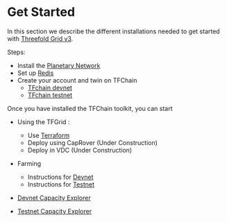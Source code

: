 # Get Started

In this section we describe the different installations needed to get started with [Threefold Grid v3](https://library.threefold.me/info/tfgrid/#/grid/grid_home.md).

Steps:
- Install the [Planetary Network](grid3_planetary_network)
- Set up [Redis](grid3_redis)
- Create your account and twin on TFChain
  - [TFchain devnet](grid3_tfchain_init_devnet)
  - [TFchain testnet](grid3_tfchain_init_testnet)

Once you have installed the TFChain toolkit, you can start 

- Using the TFGrid :  
  - Use [Terraform](grid3_terraform_home)
  - Deploy using CapRover (Under Construction)
  - Deploy in VDC (Under Construction)

- Farming
  - Instructions for [Devnet](create_farm_devnet)
  - Instructions for [Testnet](create_farm_testnet)

- [Devnet Capacity Explorer](https://explorer.tfchain.dev.threefold.io/)
- [Testnet Capacity Explorer](https://explorer.tfchain.testnet.threefold.io/)